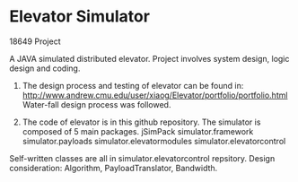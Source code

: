 # Elevator Simulator

18649 Project

A JAVA simulated distributed elevator.
Project involves system design, logic design and coding.

1. The design process and testing of elevator can be found in:
http://www.andrew.cmu.edu/user/xiaog/Elevator/portfolio/portfolio.html
Water-fall design process was followed.

2. The code of elevator is in this github repository.
The simulator is composed of 5 main packages.
  jSimPack
  simulator.framework
  simulator.payloads
  simulator.elevatormodules
  simulator.elevatorcontrol
  
Self-written classes are all in simulator.elevatorcontrol repsitory.
Design consideration: Algorithm, PayloadTranslator, Bandwidth.
